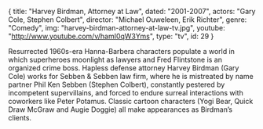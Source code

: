{
  title: "Harvey Birdman, Attorney at Law",
  dated: "2001-2007",
  actors: "Gary Cole, Stephen Colbert",
  director: "Michael Ouweleen, Erik Richter",
  genre: "Comedy",
  img: "harvey-birdman-attorney-at-law-tv.jpg",
  youtube: "http://www.youtube.com/v/hamI0qW3Yms",
  type: "tv",
  id: 29
}

 Resurrected 1960s-era Hanna-Barbera characters populate a world in which superheroes moonlight as lawyers and Fred Flintstone is an organized crime boss. Hapless defense attorney Harvey Birdman (Gary Cole) works for Sebben & Sebben law firm, where he is mistreated by name partner Phil Ken Sebben (Stephen Colbert), constantly pestered by incompetent supervillains, and forced to endure surreal interactions with coworkers like Peter Potamus. Classic cartoon characters (Yogi Bear, Quick Draw McGraw and Augie Doggie) all make appearances as Birdman’s clients. 
